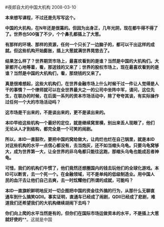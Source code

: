 #夜郎自大的中国大机构
2008-03-10

**本来想写课程，不过还是先写写这个。**

**中国的大机构，在N年还是很蔫的。但因为出身正，几年光阴，现在都牛得不得了了。世界也500强了不少，个个鼻孔都插上了大葱。**

**有那样的环境、那样的资源，任何一个只长了一边脑子的，都可以干出这样的成就。但这些机构开始膨胀，插上大葱就满世界晃悠去了。**

**结果怎么样了？世界期货市场上，最喜欢看到的是谁？当然是中国的大机构们。大家都开心地等着，看，那送钱的又来了；世界的股权市场上，现在最喜欢看到的是谁？当然是中国的大机构们，看，那烧钱的又来了。**

**真是很难想起，这些大机构们，在世界金融市场上什么时候干过一件让人觉得是人干的事情？一个律师就可以在全世界最大之一的公司中坐阵中军，请问，这位先生，在联办的时候，在后面一系列的资本市场活动中，除了夸夸其谈，有实际操作过任何一个大的市场活动吗？**

**这市场是干出来的，不是谈出来的，更不是读出来的。**

**本ID早给这些机构一个最好的定位，就是继续窝里横，别出来丢人现眼了，他们无论从人才到结构，都完全是一个可笑的闹剧。**

**所以，本ID一直鼓吹，要把中国的窝给做大，让肉烂也烂在自己锅里，就是本ID对这些机构的水平一点信心都没有，去当炮灰，还不如当缩头乌龟。只要乌龟窝够大，成为世界第一大，让全世界的非乌龟都只能往这跑，那缩头乌龟也能成忍者神龟。**
 
**可惜，我们的机构们牛惯了，他们竟然还想圈国内的钱去玩他们的全球化游戏。本ID可以断言，去一个死一个。在金融领域，可不是单纯的低级制造业。用中国人民的血汗去让他们自己去爽，去一时炫耀他们所谓的成就，可能吗？**
 
**本ID一直旗帜鲜明地反对一切企图把中国的资金往外搞的行为，从那什么无聊直通车到什么搞笑QDII。事实证明，直通车已经成了闹剧，QDII已经成了悲剧，难道我们还希望我们的大机构继续胡闹下去吗？**
 
**你们向上爬的水平当然是有的，但你们在国际市场运做资本的水平，不是插上大葱就好使的****。这就是中国